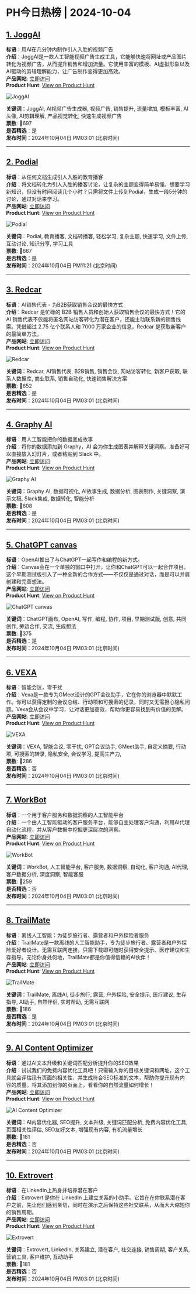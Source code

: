 # PH今日热榜 | 2024-10-04

## [1. JoggAI](https://www.producthunt.com/posts/joggai-2?utm_campaign=producthunt-api&utm_medium=api-v2&utm_source=Application%3A+linewalker+%28ID%3A+135281%29)  
**标语**：用AI在几分钟内制作引人入胜的视频广告  
**介绍**：JoggAI是一款人工智能视频广告生成工具，它能够快速将网址或产品图片转化为视频广告，从而提升销售和增加流量。它使用丰富的模板、AI虚拟形象以及AI驱动的剪辑理解能力，让广告制作变得更加高效。  
**产品网站**: [立即访问](https://www.producthunt.com/r/FWSJEELIBUCCDL?utm_campaign=producthunt-api&utm_medium=api-v2&utm_source=Application%3A+linewalker+%28ID%3A+135281%29)  
**Product Hunt**: [View on Product Hunt](https://www.producthunt.com/posts/joggai-2?utm_campaign=producthunt-api&utm_medium=api-v2&utm_source=Application%3A+linewalker+%28ID%3A+135281%29)  

![JoggAI](https://ph-files.imgix.net/5f7359ee-1397-42f2-b92d-d85bc8ba83a2.png?auto=format&fit=crop&frame=1&h=512&w=1024)  

**关键词**：JoggAI, AI视频广告生成器, 视频广告, 销售提升, 流量增加, 模板丰富, AI头像, AI剪辑理解, 产品视觉转化, 快速生成视频广告  
**票数**: 🔺697  
**是否精选**：是  
**发布时间**：2024年10月04日 PM03:01 (北京时间)  

---

## [2. Podial](https://www.producthunt.com/posts/podial?utm_campaign=producthunt-api&utm_medium=api-v2&utm_source=Application%3A+linewalker+%28ID%3A+135281%29)  
**标语**：从任何文档生成引人入胜的教育播客  
**介绍**：将文档转化为引人入胜的播客讨论，让复杂的主题变得简单易懂。想要学习新知识，但没有时间阅读几个小时？只需将文件上传到Podial，生成一段5分钟的讨论，通过对话来学习。  
**产品网站**: [立即访问](https://www.producthunt.com/r/ZUQUCD3PDNIOQI?utm_campaign=producthunt-api&utm_medium=api-v2&utm_source=Application%3A+linewalker+%28ID%3A+135281%29)  
**Product Hunt**: [View on Product Hunt](https://www.producthunt.com/posts/podial?utm_campaign=producthunt-api&utm_medium=api-v2&utm_source=Application%3A+linewalker+%28ID%3A+135281%29)  

![Podial](https://ph-files.imgix.net/303bf1bc-9c09-4332-ace3-2d9a642d950e.png?auto=format&fit=crop&frame=1&h=512&w=1024)  

**关键词**：Podial, 教育播客, 文档转播客, 轻松学习, 复杂主题, 快速学习, 文件上传, 互动讨论, 知识分享, 学习工具  
**票数**: 🔺667  
**是否精选**：是  
**发布时间**：2024年10月04日 PM11:21 (北京时间)  

---

## [3. Redcar](https://www.producthunt.com/posts/redcar?utm_campaign=producthunt-api&utm_medium=api-v2&utm_source=Application%3A+linewalker+%28ID%3A+135281%29)  
**标语**：AI销售代表 - 为B2B获取销售会议的最快方式  
**介绍**：Redcar 是忙碌的 B2B 销售人员和创始人获取销售会议的最快方式！它的 AI 销售代表不仅能将匿名网站访客转化为潜在客户，还能主动联系新的销售线索。凭借超过 2.75 亿个联系人和 7000 万家企业的信息，Redcar 是获取新客户的最简单方法。  
**产品网站**: [立即访问](https://www.producthunt.com/r/IMK3TYFFJGLANW?utm_campaign=producthunt-api&utm_medium=api-v2&utm_source=Application%3A+linewalker+%28ID%3A+135281%29)  
**Product Hunt**: [View on Product Hunt](https://www.producthunt.com/posts/redcar?utm_campaign=producthunt-api&utm_medium=api-v2&utm_source=Application%3A+linewalker+%28ID%3A+135281%29)  

![Redcar](https://ph-files.imgix.net/62ea4097-b2e0-4b56-b18c-62c61e32c961.jpeg?auto=format&fit=crop&frame=1&h=512&w=1024)  

**关键词**：Redcar, AI销售代表, B2B销售, 销售会议, 网站访客转化, 新客户获取, 联系人数据库, 商业联系, 销售自动化, 快速销售解决方案  
**票数**: 🔺652  
**是否精选**：是  
**发布时间**：2024年10月04日 PM03:01 (北京时间)  

---

## [4. Graphy AI](https://www.producthunt.com/posts/graphy-ai?utm_campaign=producthunt-api&utm_medium=api-v2&utm_source=Application%3A+linewalker+%28ID%3A+135281%29)  
**标语**：用人工智能把你的数据变成故事  
**介绍**：将你的数据添加到 Graphy，AI 会为你生成图表并解释关键洞察。准备好可以直接放入幻灯片，或者粘贴到 Slack 中。  
**产品网站**: [立即访问](https://www.producthunt.com/r/MW3O5GU7YQRTHI?utm_campaign=producthunt-api&utm_medium=api-v2&utm_source=Application%3A+linewalker+%28ID%3A+135281%29)  
**Product Hunt**: [View on Product Hunt](https://www.producthunt.com/posts/graphy-ai?utm_campaign=producthunt-api&utm_medium=api-v2&utm_source=Application%3A+linewalker+%28ID%3A+135281%29)  

![Graphy AI](https://ph-files.imgix.net/e3f3a1eb-5d36-43c8-bc7c-ac9dd0370396.png?auto=format&fit=crop&frame=1&h=512&w=1024)  

**关键词**：Graphy AI, 数据可视化, AI故事生成, 数据分析, 图表制作, 关键洞察, 演示文稿, Slack集成, 数据转化, 智能分析  
**票数**: 🔺608  
**是否精选**：是  
**发布时间**：2024年10月04日 PM03:01 (北京时间)  

---

## [5. ChatGPT canvas](https://www.producthunt.com/posts/chatgpt-canvas?utm_campaign=producthunt-api&utm_medium=api-v2&utm_source=Application%3A+linewalker+%28ID%3A+135281%29)  
**标语**：OpenAI推出了与ChatGPT一起写作和编程的新方式。  
**介绍**：Canvas会在一个单独的窗口中打开，让你和ChatGPT可以一起合作项目。这个早期测试版引入了一种全新的合作方式——不仅仅是通过对话，而是可以并肩创建和完善想法。  
**产品网站**: [立即访问](https://www.producthunt.com/r/WDQKI3HVPUD7U7?utm_campaign=producthunt-api&utm_medium=api-v2&utm_source=Application%3A+linewalker+%28ID%3A+135281%29)  
**Product Hunt**: [View on Product Hunt](https://www.producthunt.com/posts/chatgpt-canvas?utm_campaign=producthunt-api&utm_medium=api-v2&utm_source=Application%3A+linewalker+%28ID%3A+135281%29)  

![ChatGPT canvas](https://ph-files.imgix.net/990b7043-9cf5-4fee-8b58-452aab40565f.png?auto=format&fit=crop&frame=1&h=512&w=1024)  

**关键词**：ChatGPT画布, OpenAI, 写作, 编程, 协作, 项目, 早期测试版, 创意, 共同创作, 旁边合作, 交流, 生成想法  
**票数**: 🔺375  
**是否精选**：是  
**发布时间**：2024年10月04日 PM03:01 (北京时间)  

---

## [6. VEXA](https://www.producthunt.com/posts/vexa?utm_campaign=producthunt-api&utm_medium=api-v2&utm_source=Application%3A+linewalker+%28ID%3A+135281%29)  
**标语**：智能会议，零干扰  
**介绍**：Vexa是一款专为GMeet设计的GPT会议助手，它在你的浏览器中默默工作。你可以获得定制的会议总结、行动项和可搜索的记录，同时又无需担心隐私问题。Vexa会从会议中学习，让对话更加高效，帮助你更容易找到有价值的见解。  
**产品网站**: [立即访问](https://www.producthunt.com/r/5VG2S5IUAPRZ6O?utm_campaign=producthunt-api&utm_medium=api-v2&utm_source=Application%3A+linewalker+%28ID%3A+135281%29)  
**Product Hunt**: [View on Product Hunt](https://www.producthunt.com/posts/vexa?utm_campaign=producthunt-api&utm_medium=api-v2&utm_source=Application%3A+linewalker+%28ID%3A+135281%29)  

![VEXA](https://ph-files.imgix.net/6727322d-8ba2-4072-a100-f093048c7602.jpeg?auto=format&fit=crop&frame=1&h=512&w=1024)  

**关键词**：VEXA, 智能会议, 零干扰, GPT会议助手, GMeet助手, 自定义摘要, 行动项, 可搜索的转录, 隐私安全, 会议学习, 提高生产力,  
**票数**: 🔺286  
**是否精选**：否  
**发布时间**：2024年10月04日 PM03:01 (北京时间)  

---

## [7. WorkBot](https://www.producthunt.com/posts/workbot?utm_campaign=producthunt-api&utm_medium=api-v2&utm_source=Application%3A+linewalker+%28ID%3A+135281%29)  
**标语**：一个用于客户服务和数据洞察的人工智能平台  
**介绍**：一个由人工智能驱动的客户服务平台，能够自主处理客户沟通，利用AI代理自动化流程，并从客户数据中挖掘更深层次的洞察。  
**产品网站**: [立即访问](https://www.producthunt.com/r/WXQKBZV6BVNB65?utm_campaign=producthunt-api&utm_medium=api-v2&utm_source=Application%3A+linewalker+%28ID%3A+135281%29)  
**Product Hunt**: [View on Product Hunt](https://www.producthunt.com/posts/workbot?utm_campaign=producthunt-api&utm_medium=api-v2&utm_source=Application%3A+linewalker+%28ID%3A+135281%29)  

![WorkBot](https://ph-files.imgix.net/b6cc9989-cc0b-4ea9-8314-ae335f4dbd50.png?auto=format&fit=crop&frame=1&h=512&w=1024)  

**关键词**：WorkBot, 人工智能平台, 客户服务, 数据洞察, 自动化, 客户沟通, AI代理, 客户数据分析, 深度洞察, 智能客服  
**票数**: 🔺259  
**是否精选**：否  
**发布时间**：2024年10月04日 PM03:01 (北京时间)  

---

## [8. TrailMate](https://www.producthunt.com/posts/trailmate?utm_campaign=producthunt-api&utm_medium=api-v2&utm_source=Application%3A+linewalker+%28ID%3A+135281%29)  
**标语**：离线人工智能：为徒步旅行者、露营者和户外探险者服务  
**介绍**：TrailMate是一款离线的人工智能助手，专为徒步旅行者、露营者和户外探险爱好者设计。无需互联网连接，只需下载即可随时获得安全提示、医疗建议和生存指导。无论你身处何地，TrailMate都是你值得信赖的AI伙伴！  
**产品网站**: [立即访问](https://www.producthunt.com/r/OV5D7HZO4CC6ZB?utm_campaign=producthunt-api&utm_medium=api-v2&utm_source=Application%3A+linewalker+%28ID%3A+135281%29)  
**Product Hunt**: [View on Product Hunt](https://www.producthunt.com/posts/trailmate?utm_campaign=producthunt-api&utm_medium=api-v2&utm_source=Application%3A+linewalker+%28ID%3A+135281%29)  

![TrailMate](https://ph-files.imgix.net/c2ae31d3-ec94-438e-b02a-497a635e6826.png?auto=format&fit=crop&frame=1&h=512&w=1024)  

**关键词**：TrailMate, 离线AI, 徒步旅行, 露营, 户外探险, 安全提示, 医疗建议, 生存指导, AI助手, 自然伴侣, 实时帮助, 无需互联网  
**票数**: 🔺186  
**是否精选**：是  
**发布时间**：2024年10月04日 PM03:01 (北京时间)  

---

## [9. AI Content Optimizer](https://www.producthunt.com/posts/ai-content-optimizer?utm_campaign=producthunt-api&utm_medium=api-v2&utm_source=Application%3A+linewalker+%28ID%3A+135281%29)  
**标语**：通过AI文本升级和关键词匹配分析提升你的SEO效果  
**介绍**：试试我们的免费内容优化工具吧！只需输入你的目标关键词和网址，这个工具就会评估现有页面的相关性，并生成符合SEO标准的文本，帮助你提升现有内容的质量。将其添加到你的页面上，看看你的自然流量如何增长！  
**产品网站**: [立即访问](https://www.producthunt.com/r/OPTKZHK2TXTJSH?utm_campaign=producthunt-api&utm_medium=api-v2&utm_source=Application%3A+linewalker+%28ID%3A+135281%29)  
**Product Hunt**: [View on Product Hunt](https://www.producthunt.com/posts/ai-content-optimizer?utm_campaign=producthunt-api&utm_medium=api-v2&utm_source=Application%3A+linewalker+%28ID%3A+135281%29)  

![AI Content Optimizer](https://ph-files.imgix.net/c7988f64-cbf4-4c2a-986b-e5e4697f997d.png?auto=format&fit=crop&frame=1&h=512&w=1024)  

**关键词**：AI内容优化器, SEO提升, 文本升级, 关键词匹配分析, 免费内容优化工具, 页面相关性评估, SEO友好文本, 增强现有内容, 有机流量增长  
**票数**: 🔺181  
**是否精选**：否  
**发布时间**：2024年10月04日 PM03:01 (北京时间)  

---

## [10. Extrovert](https://www.producthunt.com/posts/extrovert?utm_campaign=producthunt-api&utm_medium=api-v2&utm_source=Application%3A+linewalker+%28ID%3A+135281%29)  
**标语**：在LinkedIn上热身并培养潜在客户  
**介绍**：Extrovert 是你在 LinkedIn 上建立关系的小助手。它旨在在你联系潜在客户之前，先让他们感到亲切，同时在演示之后保持这些社交联系，从而大大缩短你的销售周期。  
**产品网站**: [立即访问](https://www.producthunt.com/r/Y3QNO6NJNLAOXT?utm_campaign=producthunt-api&utm_medium=api-v2&utm_source=Application%3A+linewalker+%28ID%3A+135281%29)  
**Product Hunt**: [View on Product Hunt](https://www.producthunt.com/posts/extrovert?utm_campaign=producthunt-api&utm_medium=api-v2&utm_source=Application%3A+linewalker+%28ID%3A+135281%29)  

![Extrovert](https://ph-files.imgix.net/75f78f36-4eb1-4896-b5f7-a35b32fc69d7.jpeg?auto=format&fit=crop&frame=1&h=512&w=1024)  

**关键词**：Extrovert, LinkedIn, 关系建立, 潜在客户, 社交连接, 销售周期, 客户关系, 营销工具, 客户维护, 互动助手  
**票数**: 🔺181  
**是否精选**：否  
**发布时间**：2024年10月04日 PM03:01 (北京时间)  

---

